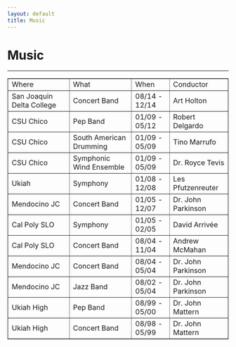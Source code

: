 ```yaml
---
layout: default
title: Music
---
```


<h1>Music</h1>

<hr>

<table  border="1" frame="box" width="100%" class="table">
  <tr><td>Where           </td><td> What                    </td><td> When          </td><td> Conductor           </td></tr>
  <tr><td>San Joaquin Delta College</td><td> Concert Band   </td><td> 08/14 - 12/14 </td><td> Art Holton          </td></tr>
  <tr><td>CSU Chico       </td><td> Pep Band                </td><td> 01/09 - 05/12 </td><td> Robert Delgardo     </td></tr>
  <tr><td>CSU Chico       </td><td> South American Drumming </td><td> 01/09 - 05/09 </td><td> Tino Marrufo        </td></tr>
  <tr><td>CSU Chico       </td><td> Symphonic Wind Ensemble </td><td> 01/09 - 05/09 </td><td> Dr. Royce Tevis     </td></tr>
  <tr><td>Ukiah           </td><td> Symphony                </td><td> 01/08 - 12/08 </td><td> Les Pfutzenreuter   </td></tr>
  <tr><td>Mendocino JC    </td><td> Concert Band            </td><td> 01/05 - 12/07 </td><td> Dr. John Parkinson  </td></tr>
  <tr><td>Cal Poly SLO    </td><td> Symphony                </td><td> 01/05 - 02/05 </td><td> David Arrivée       </td></tr>
  <tr><td>Cal Poly SLO    </td><td> Concert Band            </td><td> 08/04 - 11/04 </td><td> Andrew McMahan      </td></tr>
  <tr><td>Mendocino JC    </td><td> Concert Band            </td><td> 08/04 - 05/04 </td><td> Dr. John Parkinson  </td></tr>
  <tr><td>Mendocino JC    </td><td> Jazz Band               </td><td> 08/02 - 05/04 </td><td> Dr. John Parkinson  </td></tr>
  <tr><td>Ukiah High      </td><td> Pep Band                </td><td> 08/99 - 05/00 </td><td> Dr. John Mattern    </td></tr>
  <tr><td>Ukiah High      </td><td> Concert Band            </td><td> 08/98 - 05/99 </td><td> Dr. John Mattern    </td></tr>
</table>
